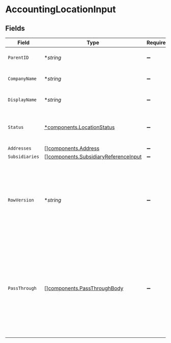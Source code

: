 # AccountingLocationInput


## Fields

| Field                                                                                                                                                   | Type                                                                                                                                                    | Required                                                                                                                                                | Description                                                                                                                                             | Example                                                                                                                                                 |
| ------------------------------------------------------------------------------------------------------------------------------------------------------- | ------------------------------------------------------------------------------------------------------------------------------------------------------- | ------------------------------------------------------------------------------------------------------------------------------------------------------- | ------------------------------------------------------------------------------------------------------------------------------------------------------- | ------------------------------------------------------------------------------------------------------------------------------------------------------- |
| `ParentID`                                                                                                                                              | **string*                                                                                                                                               | :heavy_minus_sign:                                                                                                                                      | A unique identifier for an object.                                                                                                                      | 12345                                                                                                                                                   |
| `CompanyName`                                                                                                                                           | **string*                                                                                                                                               | :heavy_minus_sign:                                                                                                                                      | The name of the company.                                                                                                                                | SpaceX                                                                                                                                                  |
| `DisplayName`                                                                                                                                           | **string*                                                                                                                                               | :heavy_minus_sign:                                                                                                                                      | The display name of the location.                                                                                                                       | 11 UT - South Jordan                                                                                                                                    |
| `Status`                                                                                                                                                | [*components.LocationStatus](../../models/components/locationstatus.md)                                                                                 | :heavy_minus_sign:                                                                                                                                      | Based on the status some functionality is enabled or disabled.                                                                                          | active                                                                                                                                                  |
| `Addresses`                                                                                                                                             | [][components.Address](../../models/components/address.md)                                                                                              | :heavy_minus_sign:                                                                                                                                      | N/A                                                                                                                                                     |                                                                                                                                                         |
| `Subsidiaries`                                                                                                                                          | [][components.SubsidiaryReferenceInput](../../models/components/subsidiaryreferenceinput.md)                                                            | :heavy_minus_sign:                                                                                                                                      | N/A                                                                                                                                                     |                                                                                                                                                         |
| `RowVersion`                                                                                                                                            | **string*                                                                                                                                               | :heavy_minus_sign:                                                                                                                                      | A binary value used to detect updates to a object and prevent data conflicts. It is incremented each time an update is made to the object.              | 1-12345                                                                                                                                                 |
| `PassThrough`                                                                                                                                           | [][components.PassThroughBody](../../models/components/passthroughbody.md)                                                                              | :heavy_minus_sign:                                                                                                                                      | The pass_through property allows passing service-specific, custom data or structured modifications in request body when creating or updating resources. |                                                                                                                                                         |
